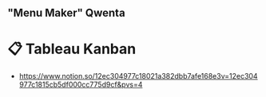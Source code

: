 ## "Menu Maker" Qwenta
# 📋 Tableau Kanban
- https://www.notion.so/12ec304977c18021a382dbb7afe168e3v=12ec304977c1815cb5df000cc775d9cf&pvs=4